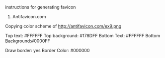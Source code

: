 instructions for generating favicon


1. Antifavicon.com

Copying color scheme of http://antifavicon.com/ex9.png

Top text: #FFFFFF
Top background: #178DFF
Bottom Text: #FFFFFF
Bottom Background:#0000FF

Draw border: yes
Border Color: #000000

